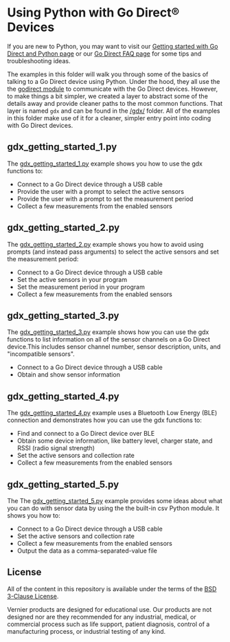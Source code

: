 # Using Python with Go Direct® Devices

If you are new to Python, you may want to visit our [Getting started with Go Direct and Python page](./godirect-py-getting-started.md) or our [Go Direct FAQ page](./godirect-py-faqs.md) for some tips and troubleshooting ideas.

The examples in this folder will walk you through some of the basics of talking to a Go Direct device using Python. Under the hood, they all use the the [godirect module](https://pypi.org/project/godirect/) to communicate with the Go Direct devices. However, to make things a bit simpler, we created a layer to abstract some of the details away and provide cleaner paths to the most common functions. That layer is named `gdx` and can be found in the [/gdx/](./gdx) folder. All of the examples in this folder make use of it for a cleaner, simpler entry point into coding with Go Direct devices.

## gdx_getting_started_1.py

The [gdx_getting_started_1.py](https://github.com/VernierST/godirect-examples/blob/master/python/gdx_getting_started_1.py) example shows you how to use the gdx functions to:
- Connect to a Go Direct device through a USB cable
- Provide the user with a prompt to select the active sensors
- Provide the user with a prompt to set the measurement period
- Collect a few measurements from the enabled sensors

## gdx_getting_started_2.py

The [gdx_getting_started_2.py](https://github.com/VernierST/godirect-examples/blob/master/python/gdx_getting_started_2.py) example shows you how to avoid using prompts (and instead pass arguments) to select the active sensors and set the measurement period:
- Connect to a Go Direct device through a USB cable
- Set the active sensors in your program
- Set the measurement period in your program
- Collect a few measurements from the enabled sensors

## gdx_getting_started_3.py

The [gdx_getting_started_3.py](https://github.com/VernierST/godirect-examples/blob/master/python/gdx_getting_started_3.py) example shows how you can use the gdx functions to list information on all of the sensor channels on a Go Direct device.This includes sensor channel number, sensor description, units, and "incompatible sensors". 
- Connect to a Go Direct device through a USB cable
- Obtain and show sensor information

## gdx_getting_started_4.py

The [gdx_getting_started_4.py](https://github.com/VernierST/godirect-examples/blob/master/python/gdx_getting_started_4.py) example uses a Bluetooth Low Energy (BLE) connection and demonstrates how you can use the gdx functions to:
- Find and connect to a Go Direct device over BLE
- Obtain some device information, like battery level, charger state, and RSSI (radio signal strength)
- Set the active sensors and collection rate
- Collect a few measurements from the enabled sensors

## gdx_getting_started_5.py

The The [gdx_getting_started_5.py](https://github.com/VernierST/godirect-examples/blob/master/python/gdx_getting_started_5.py) example provides some ideas about what you can do with sensor data by using the the built-in csv Python module. It shows you how to:
- Connect to a Go Direct device through a USB cable
- Set the active sensors and collection rate  
- Collect a few measurements from the enabled sensors
- Output the data as a comma-separated-value file

## License

All of the content in this repository is available under the terms of the [BSD 3-Clause License](../LICENSE).

Vernier products are designed for educational use. Our products are not designed nor are they recommended for any industrial, medical, or commercial process such as life support, patient diagnosis, control of a manufacturing process, or industrial testing of any kind.